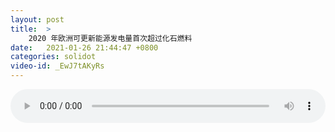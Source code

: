 ```yaml
---
layout: post
title:  >
    2020 年欧洲可更新能源发电量首次超过化石燃料
date:   2021-01-26 21:44:47 +0800
categories: solidot
video-id: _EwJ7tAKyRs
---
```


<audio src="/assets/b872cf66007dc99332b971f8e6a2bb25.mp3" style="width: 100%;" controls></audio>

